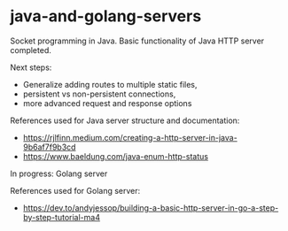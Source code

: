 # java-and-golang-servers

Socket programming in Java.
Basic functionality of Java HTTP server completed.

Next steps: 
- Generalize adding routes to multiple static files, 
- persistent vs non-persistent connections, 
- more advanced request and response options

References used for Java server structure and documentation: 
- https://rjlfinn.medium.com/creating-a-http-server-in-java-9b6af7f9b3cd
- https://www.baeldung.com/java-enum-http-status


In progress: Golang server

References used for Golang server:
- https://dev.to/andyjessop/building-a-basic-http-server-in-go-a-step-by-step-tutorial-ma4
